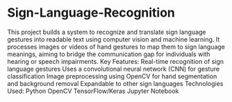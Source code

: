 # Sign-Language-Recognition
This project builds a system to recognize and translate sign language gestures into readable text using computer vision and machine learning. It processes images or videos of hand gestures to map them to sign language meanings, aiming to bridge the communication gap for individuals with hearing or speech impairments.
Key Features:
Real-time recognition of sign language gestures
Uses a convolutional neural network (CNN) for gesture classification
Image preprocessing using OpenCV for hand segmentation and background removal
Expandable to other sign languages
Technologies Used:
Python
OpenCV
TensorFlow/Keras
Jupyter Notebook
